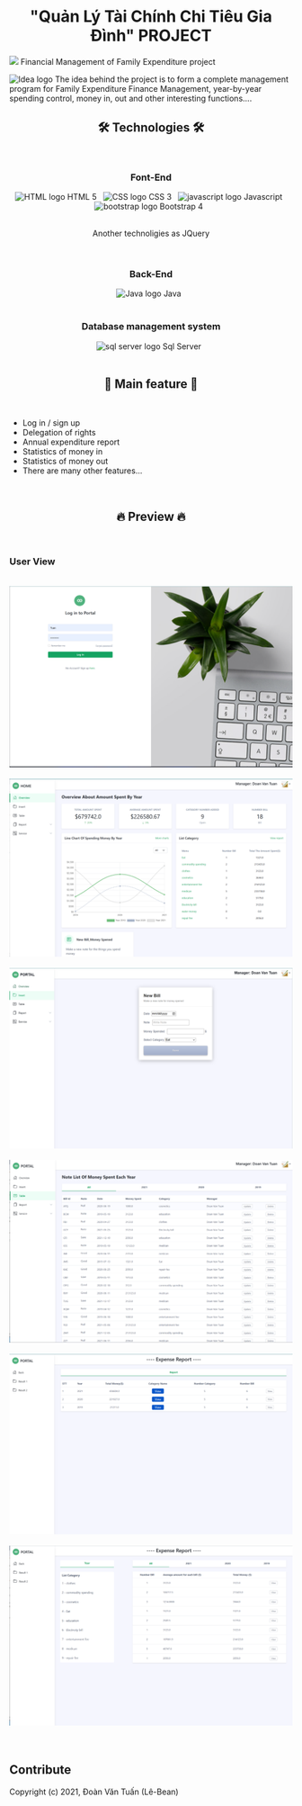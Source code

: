 <h1 align="center">"Quản Lý Tài Chính Chi Tiêu Gia Đình" PROJECT</h1>

<span><img src="https://cdn-icons-png.flaticon.com/512/781/781760.png" height="15" /></span> 
Financial Management of Family Expenditure project 

<span><img src="https://cdn-icons-png.flaticon.com/512/427/427735.png" alt="Idea logo" title="Idea" height="15" /></span>
The idea behind the project is to form a complete management program for Family Expenditure Finance Management, year-by-year spending control, money in, out and other interesting functions....
&nbsp;

<h2 align="center">🛠 Technologies 🛠</h2>
&nbsp;

<h3 align="center"> Font-End </h3>

<div align="center">
	<span><img src="https://cdn-icons-png.flaticon.com/512/5968/5968267.png" alt="HTML logo" title="HTML" height="25" /></span> HTML 5
	&nbsp;
	<span><img src="https://cdn-icons-png.flaticon.com/512/5968/5968242.png" alt="CSS logo" title="CSS" height="25" /></span> CSS 3
	&nbsp;
	<span><img src="https://cdn-icons-png.flaticon.com/512/5968/5968292.png" alt="javascript logo" title="javascript" height="25" /></span> Javascript
	&nbsp;
	<span><img src="https://cdn-icons-png.flaticon.com/512/5968/5968672.png" alt="bootstrap logo" title="bootstrap" height="25" /></span> Bootstrap 4
	&nbsp;
</div>
 	&nbsp;
 
<p align="center"> Another technoligies as JQuery </p>
&nbsp;


<h3 align="center"> Back-End </h3>

<div align="center">
	<span><img src="https://cdn-icons-png.flaticon.com/512/5968/5968282.png" alt="Java logo" title="Java" height="25" /></span> Java
	&nbsp;
</div>
&nbsp;

<h3 align="center"> Database management system </h3>

<div align="center">
	<span><img src="https://cdn-icons-png.flaticon.com/512/4248/4248443.png" alt="sql server logo" title="sql server" height="25" /></span> Sql Server
	&nbsp;
</div>
&nbsp;

<h2 align="center">📑 Main feature 📑</h2>
&nbsp;

<div>
	<ul>
		<li>Log in / sign up</li>
		<li>Delegation of rights</li>
    <li>Annual expenditure report</li>
    <li>Statistics of money in</li>
    <li>Statistics of money out</li>
		<li>There are many other features...</li>
	</ul>
</div>
&nbsp;

<h2 align="center">🔥 Preview 🔥</h2>
&nbsp;

<h3>User View</h3>
&nbsp;
<div>
	<img src="User View/Screenshot 2022-12-25 130311.png"/>
	&nbsp;
	<img src="User View/Screenshot 2022-12-25 130400.png"/>
	&nbsp;
  	<img src="User View/Screenshot 2022-12-25 130419.png"/>
	&nbsp;
  	<img src="User View/Screenshot 2022-12-25 130433.png"/>
	&nbsp;
  	<img src="User View/Screenshot 2022-12-25 130503.png"/>
	&nbsp;
  	<img src="User View/Screenshot 2022-12-25 130515.png"/>
	&nbsp;
</div>
&nbsp;

<h2>Contribute</h2>

Copyright (c) 2021, Đoàn Văn Tuấn (Lê-Bean)

